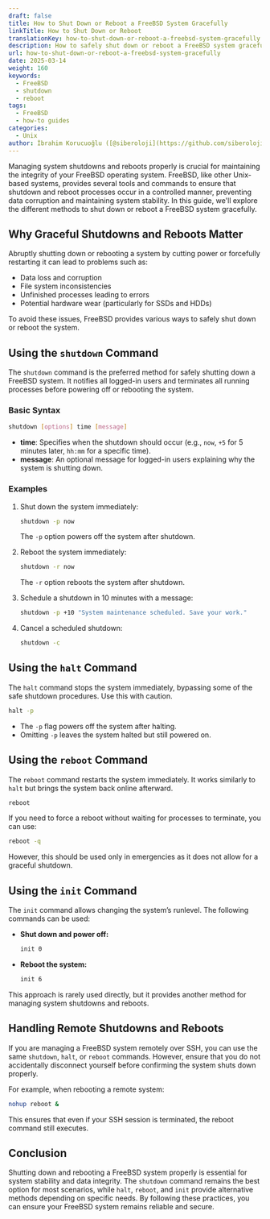 ```yaml
---
draft: false
title: How to Shut Down or Reboot a FreeBSD System Gracefully
linkTitle: How to Shut Down or Reboot
translationKey: how-to-shut-down-or-reboot-a-freebsd-system-gracefully
description: How to safely shut down or reboot a FreeBSD system gracefully, ensuring data integrity and system stability
url: how-to-shut-down-or-reboot-a-freebsd-system-gracefully
date: 2025-03-14
weight: 160
keywords:
  - FreeBSD
  - shutdown
  - reboot
tags:
  - FreeBSD
  - how-to guides
categories:
  - Unix
author: İbrahim Korucuoğlu ([@siberoloji](https://github.com/siberoloji))
---
```


Managing system shutdowns and reboots properly is crucial for maintaining the integrity of your FreeBSD operating system. FreeBSD, like other Unix-based systems, provides several tools and commands to ensure that shutdown and reboot processes occur in a controlled manner, preventing data corruption and maintaining system stability. In this guide, we'll explore the different methods to shut down or reboot a FreeBSD system gracefully.

## Why Graceful Shutdowns and Reboots Matter

Abruptly shutting down or rebooting a system by cutting power or forcefully restarting it can lead to problems such as:

- Data loss and corruption
- File system inconsistencies
- Unfinished processes leading to errors
- Potential hardware wear (particularly for SSDs and HDDs)

To avoid these issues, FreeBSD provides various ways to safely shut down or reboot the system.

## Using the `shutdown` Command

The `shutdown` command is the preferred method for safely shutting down a FreeBSD system. It notifies all logged-in users and terminates all running processes before powering off or rebooting the system.

### Basic Syntax

```sh
shutdown [options] time [message]
```

- **time**: Specifies when the shutdown should occur (e.g., `now`, `+5` for 5 minutes later, `hh:mm` for a specific time).
- **message**: An optional message for logged-in users explaining why the system is shutting down.

### Examples

1. Shut down the system immediately:

   ```sh
   shutdown -p now
   ```

   The `-p` option powers off the system after shutdown.

2. Reboot the system immediately:

   ```sh
   shutdown -r now
   ```

   The `-r` option reboots the system after shutdown.

3. Schedule a shutdown in 10 minutes with a message:

   ```sh
   shutdown -p +10 "System maintenance scheduled. Save your work."
   ```

4. Cancel a scheduled shutdown:

   ```sh
   shutdown -c
   ```

## Using the `halt` Command

The `halt` command stops the system immediately, bypassing some of the safe shutdown procedures. Use this with caution.

```sh
halt -p
```

- The `-p` flag powers off the system after halting.
- Omitting `-p` leaves the system halted but still powered on.

## Using the `reboot` Command

The `reboot` command restarts the system immediately. It works similarly to `halt` but brings the system back online afterward.

```sh
reboot
```

If you need to force a reboot without waiting for processes to terminate, you can use:

```sh
reboot -q
```

However, this should be used only in emergencies as it does not allow for a graceful shutdown.

## Using the `init` Command

The `init` command allows changing the system’s runlevel. The following commands can be used:

- **Shut down and power off:**

  ```sh
  init 0
  ```

- **Reboot the system:**

  ```sh
  init 6
  ```

This approach is rarely used directly, but it provides another method for managing system shutdowns and reboots.

## Handling Remote Shutdowns and Reboots

If you are managing a FreeBSD system remotely over SSH, you can use the same `shutdown`, `halt`, or `reboot` commands. However, ensure that you do not accidentally disconnect yourself before confirming the system shuts down properly.

For example, when rebooting a remote system:

```sh
nohup reboot &
```

This ensures that even if your SSH session is terminated, the reboot command still executes.

## Conclusion

Shutting down and rebooting a FreeBSD system properly is essential for system stability and data integrity. The `shutdown` command remains the best option for most scenarios, while `halt`, `reboot`, and `init` provide alternative methods depending on specific needs. By following these practices, you can ensure your FreeBSD system remains reliable and secure.

